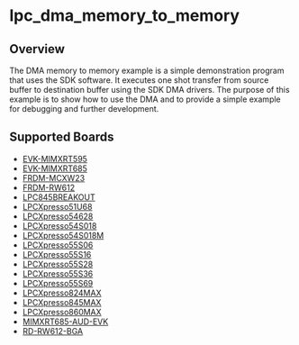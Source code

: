 # lpc_dma_memory_to_memory

## Overview
The DMA memory to memory example is a simple demonstration program that uses the SDK software.
It executes one shot transfer from source buffer to destination buffer using the SDK DMA drivers.
The purpose of this example is to show how to use the DMA and to provide a simple example for
debugging and further development.

## Supported Boards
- [EVK-MIMXRT595](../../../_boards/evkmimxrt595/driver_examples/dma/memory_to_memory/example_board_readme.md)
- [EVK-MIMXRT685](../../../_boards/evkmimxrt685/driver_examples/dma/memory_to_memory/example_board_readme.md)
- [FRDM-MCXW23](../../../_boards/frdmmcxw23/driver_examples/dma/memory_to_memory/example_board_readme.md)
- [FRDM-RW612](../../../_boards/frdmrw612/driver_examples/dma/memory_to_memory/example_board_readme.md)
- [LPC845BREAKOUT](../../../_boards/lpc845breakout/driver_examples/dma/memory_to_memory/example_board_readme.md)
- [LPCXpresso51U68](../../../_boards/lpcxpresso51u68/driver_examples/dma/memory_to_memory/example_board_readme.md)
- [LPCXpresso54628](../../../_boards/lpcxpresso54628/driver_examples/dma/memory_to_memory/example_board_readme.md)
- [LPCXpresso54S018](../../../_boards/lpcxpresso54s018/driver_examples/dma/memory_to_memory/example_board_readme.md)
- [LPCXpresso54S018M](../../../_boards/lpcxpresso54s018m/driver_examples/dma/memory_to_memory/example_board_readme.md)
- [LPCXpresso55S06](../../../_boards/lpcxpresso55s06/driver_examples/dma/memory_to_memory/example_board_readme.md)
- [LPCXpresso55S16](../../../_boards/lpcxpresso55s16/driver_examples/dma/memory_to_memory/example_board_readme.md)
- [LPCXpresso55S28](../../../_boards/lpcxpresso55s28/driver_examples/dma/memory_to_memory/example_board_readme.md)
- [LPCXpresso55S36](../../../_boards/lpcxpresso55s36/driver_examples/dma/memory_to_memory/example_board_readme.md)
- [LPCXpresso55S69](../../../_boards/lpcxpresso55s69/driver_examples/dma/memory_to_memory/example_board_readme.md)
- [LPCXpresso824MAX](../../../_boards/lpcxpresso824max/driver_examples/dma/memory_to_memory/example_board_readme.md)
- [LPCXpresso845MAX](../../../_boards/lpcxpresso845max/driver_examples/dma/memory_to_memory/example_board_readme.md)
- [LPCXpresso860MAX](../../../_boards/lpcxpresso860max/driver_examples/dma/memory_to_memory/example_board_readme.md)
- [MIMXRT685-AUD-EVK](../../../_boards/mimxrt685audevk/driver_examples/dma/memory_to_memory/example_board_readme.md)
- [RD-RW612-BGA](../../../_boards/rdrw612bga/driver_examples/dma/memory_to_memory/example_board_readme.md)

